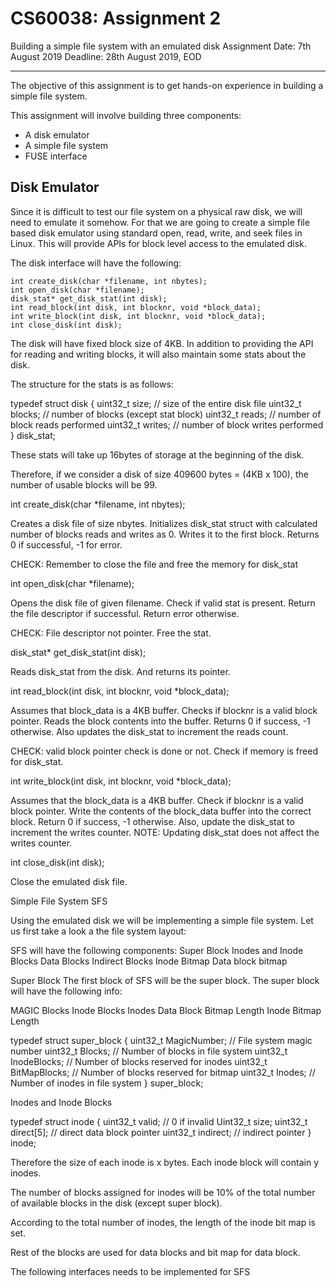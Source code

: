 
# CS60038: Assignment 2
Building a simple file system with an emulated disk
Assignment Date: 7th August 2019
Deadline: 28th August 2019, EOD

---

The objective of this assignment is to get hands-on experience in building a simple file system.


This assignment will involve building three components:

* A disk emulator
* A simple file system
* FUSE interface


## Disk Emulator

Since it is difficult to test our file system on a physical raw disk, we will need to emulate it somehow. For that we are going to create a simple file based disk emulator using standard open, read, write, and seek files in Linux. This will provide APIs for block level access to the emulated disk.

The disk interface will have the following:

	int create_disk(char *filename, int nbytes);
	int open_disk(char *filename);
	disk_stat* get_disk_stat(int disk);
	int read_block(int disk, int blocknr, void *block_data);
	int write_block(int disk, int blocknr, void *block_data);
	int close_disk(int disk);






The disk will have fixed block size of 4KB. In addition to providing the API for reading and writing blocks, it will also maintain some stats about the disk.


The structure for the stats is as follows:

typedef struct disk {
    uint32_t size; // size of the entire disk file
    uint32_t blocks; // number of blocks (except stat block)
    uint32_t reads; // number of block reads performed
    uint32_t writes; // number of block writes performed
} disk_stat;


These stats will take up 16bytes of storage at the beginning of the disk.

Therefore, if we consider a disk of size 409600 bytes = (4KB x 100), the number of usable blocks will be 99.


int create_disk(char *filename, int nbytes);

Creates a disk file of size nbytes. Initializes disk_stat struct with calculated number of blocks reads and writes as 0. Writes it to the first block. Returns 0 if successful, -1 for error.

CHECK: Remember to close the file and free the memory for disk_stat 


int open_disk(char *filename);

Opens the disk file of given filename. Check if valid stat is present. Return the file descriptor if successful. Return error otherwise.

CHECK: File descriptor not pointer. Free the stat.


disk_stat* get_disk_stat(int disk);

Reads disk_stat from the disk. And returns its pointer.








int read_block(int disk, int blocknr, void *block_data);

Assumes that block_data is a 4KB buffer. Checks if blocknr is a valid block pointer. Reads the block contents into the buffer. Returns 0 if success, -1 otherwise. Also updates the disk_stat to increment the reads count.

CHECK: valid block pointer check is done or not. Check if memory is freed for disk_stat.

int write_block(int disk, int blocknr, void *block_data);

Assumes that the block_data is a 4KB buffer. Check if blocknr is a valid block pointer. Write the contents of the block_data buffer into the correct block. Return 0 if success, -1 otherwise. Also, update the disk_stat to increment the writes counter.
NOTE: Updating disk_stat does not affect the writes counter.


int close_disk(int disk);

Close the emulated disk file.



Simple File System SFS

Using the emulated disk we will be implementing a simple file system. Let us first take a look a the file system layout:

SFS will have the following components:
Super Block
Inodes and Inode Blocks
Data Blocks
Indirect Blocks
Inode Bitmap
Data block bitmap

Super Block
The first block of SFS will be the super block.
The super block will have the following info:

MAGIC
Blocks
Inode Blocks
Inodes
Data Block Bitmap Length
Inode Bitmap Length

typedef struct super_block {
uint32_t MagicNumber;   // File system magic number
	uint32_t Blocks;    	// Number of blocks in file system
	uint32_t InodeBlocks;   // Number of blocks reserved for inodes
	uint32_t BitMapBlocks;  // Number of blocks reserved for bitmap
	uint32_t Inodes;    	// Number of inodes in file system
} super_block;


Inodes and Inode Blocks

typedef struct inode {
	uint32_t valid; // 0 if invalid
	Uint32_t size;
	uint32_t direct[5]; // direct data block pointer
	uint32_t indirect; // indirect pointer
} inode;

Therefore the size of each inode is x bytes. Each inode block will contain y inodes.

The number of blocks assigned for inodes will be 10% of the total number of available blocks in the disk (except super block).

According to the total number of inodes, the length of the inode bit map is set.

Rest of the blocks are used for data blocks and bit map for data block.















The following interfaces needs to be implemented for SFS


